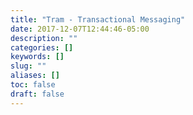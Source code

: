 ```yaml
---
title: "Tram - Transactional Messaging"
date: 2017-12-07T12:44:46-05:00
description: ""
categories: []
keywords: []
slug: ""
aliases: []
toc: false
draft: false
---
```

